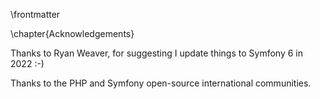 \frontmatter

\chapter{Acknowledgements}

Thanks to Ryan Weaver, for suggesting I update things to Symfony 6 in 2022 :-)

Thanks to the PHP and Symfony open-source international communities.
